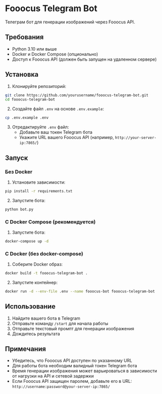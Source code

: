 # Fooocus Telegram Bot

Телеграм бот для генерации изображений через Fooocus API.

## Требования

- Python 3.10 или выше
- Docker и Docker Compose (опционально)
- Доступ к Fooocus API (должен быть запущен на удаленном сервере)

## Установка

1. Клонируйте репозиторий:
```bash
git clone https://github.com/yourusername/fooocus-telegram-bot.git
cd fooocus-telegram-bot
```

2. Создайте файл `.env` на основе `.env.example`:
```bash
cp .env.example .env
```

3. Отредактируйте `.env` файл:
   - Добавьте ваш токен Telegram бота
   - Укажите URL вашего Fooocus API (например, `http://your-server-ip:7865/`)

## Запуск

### Без Docker

1. Установите зависимости:
```bash
pip install -r requirements.txt
```

2. Запустите бота:
```bash
python bot.py
```

### С Docker Compose (рекомендуется)

1. Запустите бота:
```bash
docker-compose up -d
```

### С Docker (без docker-compose)

1. Соберите Docker образ:
```bash
docker build -t fooocus-telegram-bot .
```

2. Запустите контейнер:
```bash
docker run -d --env-file .env --name fooocus-bot fooocus-telegram-bot
```

## Использование

1. Найдите вашего бота в Telegram
2. Отправьте команду `/start` для начала работы
3. Отправьте текстовый промпт для генерации изображения
4. Дождитесь результата

## Примечания

- Убедитесь, что Fooocus API доступен по указанному URL
- Для работы бота необходим валидный токен Telegram бота
- Время генерации изображения может варьироваться в зависимости от нагрузки на API и сетевой задержки
- Если Fooocus API защищен паролем, добавьте его в URL: `http://username:password@your-server-ip:7865/` 